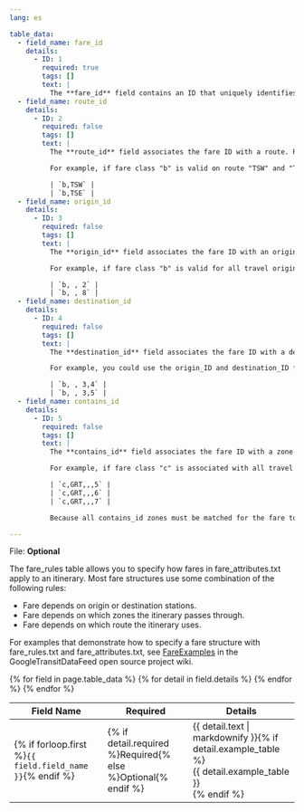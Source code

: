 ```yaml
---
lang: es

table_data:
  - field_name: fare_id
    details:
      - ID: 1
        required: true
        tags: []
        text: |
          The **fare_id** field contains an ID that uniquely identifies a fare class. This value is referenced from the [fare_attributes.txt](#fare_attributes) file.
  - field_name: route_id
    details:
      - ID: 2
        required: false
        tags: []
        text: |
          The **route_id** field associates the fare ID with a route. Route IDs are referenced from the [routes.txt](#routes) file. If you have several routes with the same fare attributes, create a row in fare_rules.txt for each route.

          For example, if fare class "b" is valid on route "TSW" and "TSE", the fare_rules.txt file would contain these rows for the fare class:

          | `b,TSW` |
          | `b,TSE` |
  - field_name: origin_id
    details:
      - ID: 3
        required: false
        tags: []
        text: |
          The **origin_id** field associates the fare ID with an origin zone ID. Zone IDs are referenced from the [stops.txt](#stops) file. If you have several origin IDs with the same fare attributes, create a row in fare_rules.txt for each origin ID.

          For example, if fare class "b" is valid for all travel originating from either zone "2" or zone "8", the fare_rules.txt file would contain these rows for the fare class:

          | `b, , 2` |
          | `b, , 8` |
  - field_name: destination_id
    details:
      - ID: 4
        required: false
        tags: []
        text: |
          The **destination_id** field associates the fare ID with a destination zone ID. Zone IDs are referenced from the [stops.txt](#stops) file. If you have several destination IDs with the same fare attributes, create a row in fare_rules.txt for each destination ID.

          For example, you could use the origin_ID and destination_ID fields together to specify that fare class "b" is valid for travel between zones 3 and 4, and for travel between zones 3 and 5, the fare_rules.txt file would contain these rows for the fare class:

          | `b, , 3,4` |
          | `b, , 3,5` |
  - field_name: contains_id
    details:
      - ID: 5
        required: false
        tags: []
        text: |
          The **contains_id** field associates the fare ID with a zone ID, referenced from the [stops.txt](#stops) file. The fare ID is then associated with itineraries that pass through every contains_id zone.

          For example, if fare class "c" is associated with all travel on the GRT route that passes through zones 5, 6, and 7 the fare_rules.txt would contain these rows:

          | `c,GRT,,,5` |
          | `c,GRT,,,6` |
          | `c,GRT,,,7` |

          Because all contains_id zones must be matched for the fare to apply, an itinerary that passes through zones 5 and 6 but not zone 7 would not have fare class "c". For more detail, see [FareExamples](https://code.google.com/p/googletransitdatafeed/wiki/FareExamples) in the GoogleTransitDataFeed project wiki.

---
```

File: **Optional**

The fare_rules table allows you to specify how fares in fare_attributes.txt apply to an itinerary. Most fare structures use some combination of the following rules:

* Fare depends on origin or destination stations.
* Fare depends on which zones the itinerary passes through.
* Fare depends on which route the itinerary uses.

For examples that demonstrate how to specify a fare structure with fare_rules.txt and fare_attributes.txt, see [FareExamples](https://code.google.com/p/googletransitdatafeed/wiki/FareExamples) in the GoogleTransitDataFeed open source project wiki.

<div class="table-wrapper">
  <table class="recommendation">
    <thead>
      <tr>
        <th>Field Name</th>
        <th>Required</th>
        <th>Details</th>
      </tr>
    </thead>
    <tbody>
    {% for field in page.table_data %}
      {% for detail in field.details %}
      <tr id="{{ page.slug }}_{{ detail.ID }}" class="anchor-row{% if forloop.first %} field-row{% endif %}{% for tag in detail.tags %} {{ tag }}{% endfor %}">
        <td>{% if forloop.first %}<code>{{ field.field_name }}</code>{% endif %}</td>
        <td>{% if detail.required %}Required{% else %}Optional{% endif %}</td>
        <td>{{ detail.text | markdownify }}{% if detail.example_table %}<div class="table-wrapper">{{ detail.example_table }}</div>{% endif %}</td>
      </tr>
      {% endfor %}
    {% endfor %}
    </tbody>
  </table>
</div>
